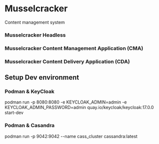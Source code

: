 # Musselcracker
Content management system

### Musselcracker Headless

### Musselcracker Content Management Application (CMA)

### Musselcracker Content Delivery Application (CDA) 


## Setup Dev environment

### Podman & KeyCloak
podman run -p 8080:8080 -e KEYCLOAK_ADMIN=admin -e KEYCLOAK_ADMIN_PASSWORD=admin quay.io/keycloak/keycloak:17.0.0 start-dev

### Podman & Casandra
podman run -p 9042:9042 --name cass_cluster cassandra:latest